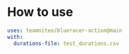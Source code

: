 # How to use

```yaml
uses: teamniteo/blueracer-action@main
with:
  durations-file: test_durations.csv
```
